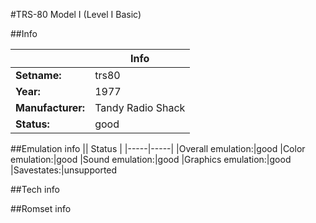 #TRS-80 Model I (Level I Basic)

##Info

||Info|
|-----|-----|
|**Setname:**|trs80
|**Year:**|1977
|**Manufacturer:**|Tandy Radio Shack
|**Status:**|good

##Emulation info
|| Status |
|-----|-----|
|Overall emulation:|good
|Color emulation:|good
|Sound emulation:|good
|Graphics emulation:|good
|Savestates:|unsupported

##Tech info

##Romset info

<!--- START OF EDITED COMMENT DO NOT TOUCH TEXT ABOVE-->
